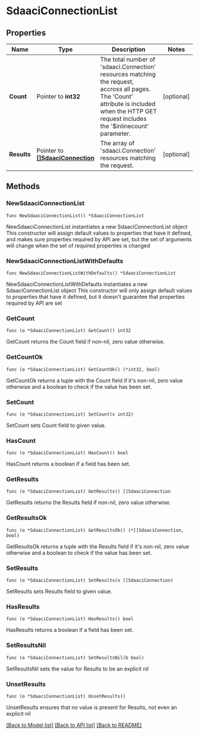 # SdaaciConnectionList

## Properties

Name | Type | Description | Notes
------------ | ------------- | ------------- | -------------
**Count** | Pointer to **int32** | The total number of &#39;sdaaci.Connection&#39; resources matching the request, accross all pages. The &#39;Count&#39; attribute is included when the HTTP GET request includes the &#39;$inlinecount&#39; parameter. | [optional] 
**Results** | Pointer to [**[]SdaaciConnection**](SdaaciConnection.md) | The array of &#39;sdaaci.Connection&#39; resources matching the request. | [optional] 

## Methods

### NewSdaaciConnectionList

`func NewSdaaciConnectionList() *SdaaciConnectionList`

NewSdaaciConnectionList instantiates a new SdaaciConnectionList object
This constructor will assign default values to properties that have it defined,
and makes sure properties required by API are set, but the set of arguments
will change when the set of required properties is changed

### NewSdaaciConnectionListWithDefaults

`func NewSdaaciConnectionListWithDefaults() *SdaaciConnectionList`

NewSdaaciConnectionListWithDefaults instantiates a new SdaaciConnectionList object
This constructor will only assign default values to properties that have it defined,
but it doesn't guarantee that properties required by API are set

### GetCount

`func (o *SdaaciConnectionList) GetCount() int32`

GetCount returns the Count field if non-nil, zero value otherwise.

### GetCountOk

`func (o *SdaaciConnectionList) GetCountOk() (*int32, bool)`

GetCountOk returns a tuple with the Count field if it's non-nil, zero value otherwise
and a boolean to check if the value has been set.

### SetCount

`func (o *SdaaciConnectionList) SetCount(v int32)`

SetCount sets Count field to given value.

### HasCount

`func (o *SdaaciConnectionList) HasCount() bool`

HasCount returns a boolean if a field has been set.

### GetResults

`func (o *SdaaciConnectionList) GetResults() []SdaaciConnection`

GetResults returns the Results field if non-nil, zero value otherwise.

### GetResultsOk

`func (o *SdaaciConnectionList) GetResultsOk() (*[]SdaaciConnection, bool)`

GetResultsOk returns a tuple with the Results field if it's non-nil, zero value otherwise
and a boolean to check if the value has been set.

### SetResults

`func (o *SdaaciConnectionList) SetResults(v []SdaaciConnection)`

SetResults sets Results field to given value.

### HasResults

`func (o *SdaaciConnectionList) HasResults() bool`

HasResults returns a boolean if a field has been set.

### SetResultsNil

`func (o *SdaaciConnectionList) SetResultsNil(b bool)`

 SetResultsNil sets the value for Results to be an explicit nil

### UnsetResults
`func (o *SdaaciConnectionList) UnsetResults()`

UnsetResults ensures that no value is present for Results, not even an explicit nil

[[Back to Model list]](../README.md#documentation-for-models) [[Back to API list]](../README.md#documentation-for-api-endpoints) [[Back to README]](../README.md)


